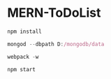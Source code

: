 # MERN-ToDoList

```js
npm install
```

```js
mongod --dbpath D:/mongodb/data
```

```js
webpack -w
```

```js
npm start
```
